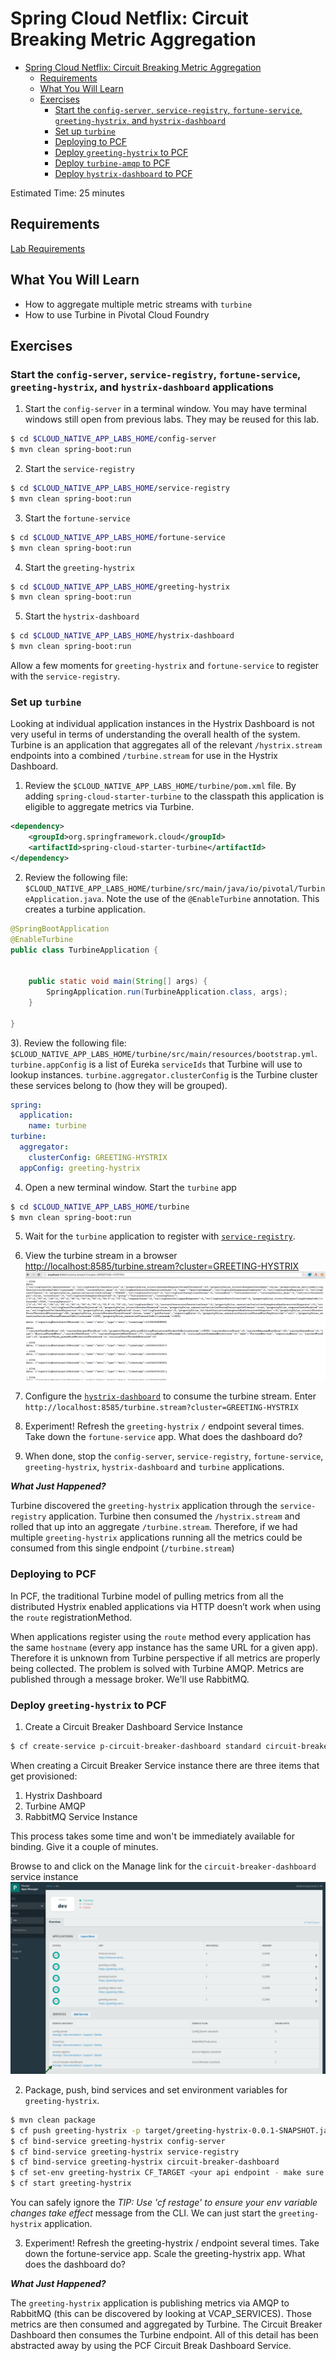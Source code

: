 # Spring Cloud Netflix: Circuit Breaking Metric Aggregation

<!-- TOC depth:6 withLinks:1 updateOnSave:1 orderedList:0 -->

- [Spring Cloud Netflix: Circuit Breaking Metric Aggregation](#spring-cloud-netflix-circuit-breaking-metric-aggregation)
	- [Requirements](#requirements)
	- [What You Will Learn](#what-you-will-learn)
	- [Exercises](#exercises)
		- [Start the  `config-server`,  `service-registry`, `fortune-service`, `greeting-hystrix`, and `hystrix-dashboard`](#start-the-config-server-service-registry-fortune-service-greeting-hystrix-and-hystrix-dashboard)
		- [Set up `turbine`](#set-up-turbine)
		- [Deploying to PCF](#deploying-to-pcf)
		- [Deploy `greeting-hystrix` to PCF](#deploy-greeting-hystrix-to-pcf)
		- [Deploy `turbine-amqp` to PCF](#deploy-turbine-amqp-to-pcf)
		- [Deploy `hystrix-dashboard` to PCF](#deploy-hystrix-dashboard-to-pcf)
<!-- /TOC -->

Estimated Time: 25 minutes

## Requirements

[Lab Requirements](../requirements.md)

## What You Will Learn


* How to aggregate multiple metric streams with `turbine`
* How to use Turbine in Pivotal Cloud Foundry


## Exercises


### Start the  `config-server`,  `service-registry`, `fortune-service`, `greeting-hystrix`, and `hystrix-dashboard` applications

1) Start the `config-server` in a terminal window.  You may have terminal windows still open from previous labs.  They may be reused for this lab.

```bash
$ cd $CLOUD_NATIVE_APP_LABS_HOME/config-server
$ mvn clean spring-boot:run
```

2) Start the `service-registry`

```bash
$ cd $CLOUD_NATIVE_APP_LABS_HOME/service-registry
$ mvn clean spring-boot:run
```

3) Start the `fortune-service`

```bash
$ cd $CLOUD_NATIVE_APP_LABS_HOME/fortune-service
$ mvn clean spring-boot:run
```

4) Start the `greeting-hystrix`

```bash
$ cd $CLOUD_NATIVE_APP_LABS_HOME/greeting-hystrix
$ mvn clean spring-boot:run
```

5) Start the `hystrix-dashboard`

```bash
$ cd $CLOUD_NATIVE_APP_LABS_HOME/hystrix-dashboard
$ mvn clean spring-boot:run
```

Allow a few moments for `greeting-hystrix` and `fortune-service` to register with the `service-registry`.

### Set up `turbine`

Looking at individual application instances in the Hystrix Dashboard is not very useful in terms of understanding the overall health of the system. Turbine is an application that aggregates all of the relevant `/hystrix.stream` endpoints into a combined `/turbine.stream` for use in the Hystrix Dashboard.

1) Review the `$CLOUD_NATIVE_APP_LABS_HOME/turbine/pom.xml` file.  By adding `spring-cloud-starter-turbine` to the classpath this application is eligible to aggregate metrics via Turbine.

```xml
<dependency>
    <groupId>org.springframework.cloud</groupId>
    <artifactId>spring-cloud-starter-turbine</artifactId>
</dependency>
```

2) Review the following file: `$CLOUD_NATIVE_APP_LABS_HOME/turbine/src/main/java/io/pivotal/TurbineApplication.java`.  Note the use of the `@EnableTurbine` annotation. This creates a turbine application.

```java
@SpringBootApplication
@EnableTurbine
public class TurbineApplication {


    public static void main(String[] args) {
        SpringApplication.run(TurbineApplication.class, args);
    }

}
```

3). Review the following file: `$CLOUD_NATIVE_APP_LABS_HOME/turbine/src/main/resources/bootstrap.yml`.  `turbine.appConfig` is a list of Eureka `serviceIds` that Turbine will use to lookup instances.  `turbine.aggregator.clusterConfig` is the Turbine cluster these services belong to (how they will be grouped).

```yml
spring:
  application:
    name: turbine
turbine:
  aggregator:
    clusterConfig: GREETING-HYSTRIX
  appConfig: greeting-hystrix
```

4) Open a new terminal window. Start the `turbine` app

```bash
$ cd $CLOUD_NATIVE_APP_LABS_HOME/turbine
$ mvn clean spring-boot:run
```

5) Wait for the `turbine` application to register with [`service-registry`](http://localhost:8761/).

6) View the turbine stream in a browser [http://localhost:8585/turbine.stream?cluster=GREETING-HYSTRIX](http://localhost:8585/turbine.stream?cluster=GREETING-HYSTRIX)
![turbine-stream](resources/images/turbine-stream.png "turbine-stream")

7) Configure the [`hystrix-dashboard`](http://localhost:8686/hystrix) to consume the turbine stream.  Enter `http://localhost:8585/turbine.stream?cluster=GREETING-HYSTRIX`

8) Experiment! Refresh the `greeting-hystrix` `/` endpoint several times.  Take down the `fortune-service` app.  What does the dashboard do?

9) When done, stop the `config-server`, `service-registry`, `fortune-service`, `greeting-hystrix`, `hystrix-dashboard` and `turbine` applications.

***What Just Happened?***

Turbine discovered the `greeting-hystrix` application through the `service-registry` application.  Turbine then consumed the `/hystrix.stream` and rolled that up into an aggregate `/turbine.stream`.  Therefore, if we had multiple `greeting-hystrix` applications running all the metrics could be consumed from this single endpoint (`/turbine.stream`)

### Deploying to PCF

In PCF, the traditional Turbine model of pulling metrics from all the distributed Hystrix enabled applications via HTTP doesn’t work when using the `route` registrationMethod.  

When applications register using the `route` method every application has the same `hostname` (every app instance has the same URL for a given app).  Therefore it is unknown from Turbine perspective if all metrics are properly being collected.  The problem is solved with Turbine AMQP.  Metrics are published through a message broker.  We'll use RabbitMQ.


### Deploy `greeting-hystrix` to PCF

1) Create a Circuit Breaker Dashboard Service Instance

```bash
$ cf create-service p-circuit-breaker-dashboard standard circuit-breaker-dashboard
```
When creating a Circuit Breaker Service instance there are three items that get provisioned:

1. Hystrix Dashboard
1. Turbine AMQP
1. RabbitMQ Service Instance

This process takes some time and won't be immediately available for binding.  Give it a couple of minutes.

Browse to and click on the Manage link for the `circuit-breaker-dashboard` service instance
![manage](resources/images/manage.png "manage")

2) Package, push, bind services and set environment variables for `greeting-hystrix`.
```bash
$ mvn clean package
$ cf push greeting-hystrix -p target/greeting-hystrix-0.0.1-SNAPSHOT.jar -m 512M --random-route --no-start
$ cf bind-service greeting-hystrix config-server
$ cf bind-service greeting-hystrix service-registry
$ cf bind-service greeting-hystrix circuit-breaker-dashboard
$ cf set-env greeting-hystrix CF_TARGET <your api endpoint - make sure it starts with "https://">
$ cf start greeting-hystrix
```
You can safely ignore the _TIP: Use 'cf restage' to ensure your env variable changes take effect_ message from the CLI. We can just start the `greeting-hystrix` application.

3) Experiment! Refresh the greeting-hystrix / endpoint several times. Take down the fortune-service app. Scale the greeting-hystrix app. What does the dashboard do?

***What Just Happened?***

The `greeting-hystrix` application is publishing metrics via AMQP to RabbitMQ (this can be discovered by looking at VCAP_SERVICES).  Those metrics are then consumed and aggregated by Turbine.  The Circuit Breaker Dashboard then consumes the Turbine endpoint.  All of this detail has been abstracted away by using the PCF Circuit Break Dashboard Service.

